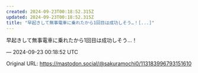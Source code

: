```yaml
---
created: 2024-09-23T00:18:52.315Z
updated: 2024-09-23T00:18:52.315Z
title: "早起きして無事電車に乗れたから1回目は成功しそう…！[...]"
---
```


<p>早起きして無事電車に乗れたから1回目は成功しそう…！</p>

&mdash; 2024-09-23 00:18:52 UTC

Original URL: https://mastodon.social/@sakuramochi0/113183996793151610
